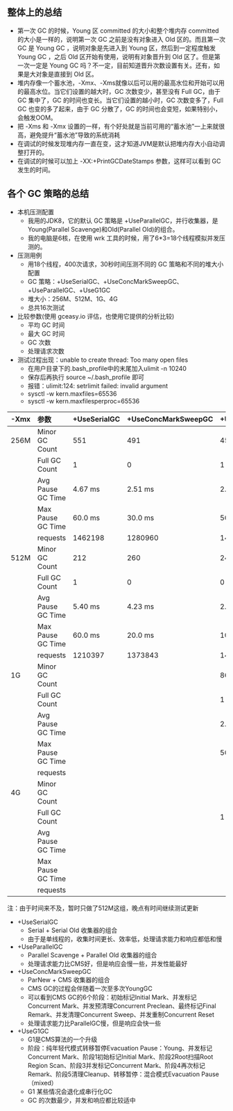 ## 整体上的总结
* 第一次 GC 的时候，Young 区 committed 的大小和整个堆内存 committed 的大小是一样的，说明第一次 GC 之前是没有对象进入 Old 区的。而且第一次 GC 是 Young GC ，说明对象是先进入到 Young 区，然后到一定程度触发 Young GC ，之后 Old 区开始有使用，说明有对象晋升到 Old 区了。但是第一次一定是 Young GC 吗？不一定，目前知道晋升次数设置有关。还有，如果是大对象是直接到 Old 区。
* 堆内存像一个蓄水池，-Xmx、-Xms就像以后可以用的最高水位和开始可以用的最高水位。当它们设置的越大时，GC 次数变少，甚至没有 Full GC，由于 GC 集中了，GC 的时间也变长。当它们设置的越小时，GC 次数变多了，Full GC 也变的多了起来，由于 GC 分散了，GC 的时间也会变短，如果特别小，会触发OOM。
* 把 -Xms 和 -Xmx 设置的一样，有个好处就是当前可用的“蓄水池”一上来就很高，避免提升“蓄水池”导致的系统消耗
* 在调试的时候发现堆内存一直在变，这才知道JVM是默认把堆内存大小自动调整打开的。
* 在调试的时候可以加上 -XX:+PrintGCDateStamps 参数，这样可以看到 GC 发生的时间。


## 各个 GC 策略的总结
* 本机压测配置
  * 我用的JDK8，它的默认 GC 策略是 +UseParallelGC，并行收集器，是Young(Parallel Scavenge)和Old(Parallel Old)的组合。
  * 我的电脑是6核，在使用 wrk 工具的时候，用了6*3=18个线程模拟并发压测的。
* 压测用例
  * 用18个线程，400次请求，30秒时间压测不同的 GC 策略和不同的堆大小配置
  * GC 策略：+UseSerialGC、+UseConcMarkSweepGC、+UseParallelGC、+UseG1GC
  * 堆大小：256M、512M、1G、4G
  * 总共16次测试
* 比较参数(使用 gceasy.io 评估，也使用它提供的分析比较)
  * 平均 GC 时间
  * 最大 GC 时间
  * GC 次数
  * 处理请求次数
* 测试过程出现：unable to create thread: Too many open files
  * 在用户目录下的.bash_profile中的末尾加入ulimit -n 10240
  * 保存后再执行 source ~/.bash_profile 即可
  * 报错：ulimit:124: setrlimit failed: invalid argument
  * sysctl -w kern.maxfiles=65536
  * sysctl -w kern.maxfilesperproc=65536

|-Xmx|参数|+UseSerialGC|+UseConcMarkSweepGC|+UseParallelGC|+UseG1GC|
|:--|:--|:--|:--|:--|:--|
|256M|Minor GC Count|551|491|458| Total 224|
||Full GC Count|1|0|1||
||Avg Pause GC Time|4.67 ms|2.51 ms|2.03 ms|2.45 ms|
||Max Pause GC Time|60.0 ms|30.0 ms|50.0 ms|20.0 ms|
||requests|1462198|1280960|1439775|1176116|
|512M|Minor GC Count|212|260|242| Total 123|
||Full GC Count|1|0|0||
||Avg Pause GC Time|5.40 ms|4.23 ms|2.15 ms|3.45 ms|
||Max Pause GC Time|60.0 ms|20.0 ms|10.0 ms|20.0 ms|
||requests|1210397|1373843|1452618|1343819|
|1G|Minor GC Count|||86||
||Full GC Count|||1||
||Avg Pause GC Time|||2.99 ms||
||Max Pause GC Time|||50.0 ms||
||requests|||||
|4G|Minor GC Count|||||
||Full GC Count|||1||
||Avg Pause GC Time|||||
||Max Pause GC Time|||||
||requests|||||
注：由于时间来不及，暂时只做了512M这组，晚点有时间继续测试更新

* +UseSerialGC
  * Serial + Serial Old 收集器的组合
  * 由于是单线程的，收集时间更长、效率低，处理请求能力和响应都低和慢
* +UseParallelGC
  * Parallel Scavenge + Parallel Old 收集器的组合
  * 处理请求能力比CMS好，但是响应会慢一些，并发性能最好
* +UseConcMarkSweepGC
  * ParNew + CMS 收集器的组合
  * CMS GC的过程会伴随着一次至多次YoungGC
  * 可以看到CMS GC的6个阶段：初始标记Initial Mark、并发标记Concurrent Mark、并发预清理Concurrent Preclean、最终标记Final Remark、并发清理Concurrent Sweep、并发重制Concurrent Reset
  * 处理请求能力比ParallelGC慢，但是响应会快一些
* +UseG1GC
  * G1是CMS算法的一个升级
  * 阶段：纯年轻代模式转移暂停Evacuation Pause：Young、并发标记Concurrent Mark、阶段1初始标记Initial Mark、阶段2Root扫描Root Region Scan、阶段3并发标记Concurrent Mark、阶段4再次标记Remark、阶段5清理Cleanup、转移暂停：混合模式Evacuation Pause（mixed）
  * G1 某些情况会退化成串行化GC
  * GC 的次数最少，并发和响应都比较适中